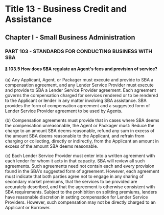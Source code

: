 
# Title 13 - Business Credit and Assistance
## Chapter I - Small Business Administration
### PART 103 - STANDARDS FOR CONDUCTING BUSINESS WITH SBA
#### § 103.5 How does SBA regulate an Agent's fees and provision of service?

(a) Any Applicant, Agent, or Packager must execute and provide to SBA a compensation agreement, and any Lender Service Provider must execute and provide to SBA a Lender Service Provider agreement. Each agreement governs the compensation charged for services rendered or to be rendered to the Applicant or lender in any matter involving SBA assistance. SBA provides the form of compensation agreement and a suggested form of Lender Service Provider agreement to be used by Agents.

(b) Compensation agreements must provide that in cases where SBA deems the compensation unreasonable, the Agent or Packager must: Reduce the charge to an amount SBA deems reasonable, refund any sum in excess of the amount SBA deems reasonable to the Applicant, and refrain from charging or collecting, directly or indirectly, from the Applicant an amount in excess of the amount SBA deems reasonable.

(c) Each Lender Service Provider must enter into a written agreement with each lender for whom it acts in that capacity. SBA will review all such agreements. Such agreements need not contain each and every provision found in the SBA's suggested form of agreement. However, each agreement must indicate that both parties agree not to engage in any sharing of secondary market premiums, that the services to be provided are accurately described, and that the agreement is otherwise consistent with SBA requirements. Subject to the prohibition on splitting premiums, lenders have reasonable discretion in setting compensation for Lender Service Providers. However, such compensation may not be directly charged to an Applicant or Borrower.
